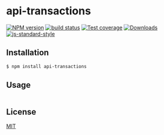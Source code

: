 # api-transactions
[![NPM version][npm-image]][npm-url]
[![build status][travis-image]][travis-url]
[![Test coverage][coveralls-image]][coveralls-url]
[![Downloads][downloads-image]][downloads-url]
[![js-standard-style][standard-image]][standard-url]

## Installation
```bash
$ npm install api-transactions
```

## Usage
```js

```

## License
[MIT](https://tldrlegal.com/license/mit-license)

[npm-image]: https://img.shields.io/npm/v/api-transactions.svg?style=flat-square
[npm-url]: https://npmjs.org/package/api-transactions
[travis-image]: https://img.shields.io/travis/yoshuawuyts/api-transactions.svg?style=flat-square
[travis-url]: https://travis-ci.org/yoshuawuyts/api-transactions
[coveralls-image]: https://img.shields.io/coveralls/yoshuawuyts/api-transactions.svg?style=flat-square
[coveralls-url]: https://coveralls.io/r/yoshuawuyts/api-transactions?branch=master
[downloads-image]: http://img.shields.io/npm/dm/api-transactions.svg?style=flat-square
[downloads-url]: https://npmjs.org/package/api-transactions
[standard-image]: https://img.shields.io/badge/code%20style-standard-brightgreen.svg?style=flat-square
[standard-url]: https://github.com/feross/standard
